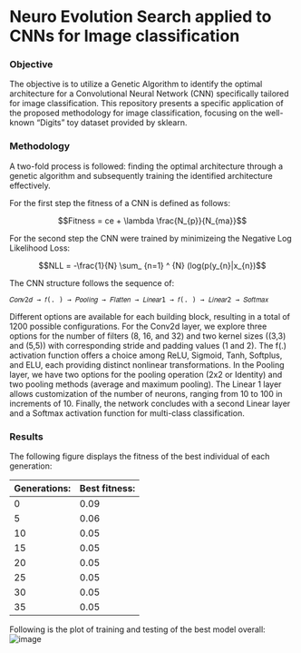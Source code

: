 # Neuro Evolution Search applied to CNNs for Image classification

### Objective
The objective is to utilize a Genetic Algorithm to identify the optimal architecture for a 
Convolutional Neural Network (CNN) specifically tailored for image classification. This repository presents a 
specific application of the proposed methodology for image classification, focusing on the well-known 
“Digits” toy dataset provided by sklearn.

### Methodology
A two-fold process is followed: finding the optimal architecture through a genetic 
algorithm and subsequently training the identified architecture effectively.

For the first step the fitness of a CNN is defined as follows:

$$Fitness = ce + \lambda \frac{N_{p}}{N_{ma}}$$

For the second step the CNN were trained by minimizeing the Negative Log Likelihood Loss:

$$NLL = -\frac{1}{N} \sum_ {n=1} ^ {N} (log(p(y_{n}|x_{n})$$


The CNN structure follows the sequence of: 

    𝐶𝑜𝑛𝑣2𝑑 → 𝑓(. ) → 𝑃𝑜𝑜𝑙𝑖𝑛𝑔 → 𝐹𝑙𝑎𝑡𝑡𝑒𝑛 → 𝐿𝑖𝑛𝑒𝑎𝑟1 → 𝑓(. ) → 𝐿𝑖𝑛𝑒𝑎𝑟2 → 𝑆𝑜𝑓𝑡𝑚𝑎𝑥
    
Different options are available for each building block, resulting in a total of 1200 possible configurations. For 
the Conv2d layer, we explore three options for the number of filters (8, 16, and 32) and two kernel sizes ((3,3) 
and (5,5)) with corresponding stride and padding values (1 and 2). The f(.) activation function offers a choice 
among ReLU, Sigmoid, Tanh, Softplus, and ELU, each providing distinct nonlinear transformations. In the 
Pooling layer, we have two options for the pooling operation (2x2 or Identity) and two pooling methods 
(average and maximum pooling). The Linear 1 layer allows customization of the number of neurons, ranging 
from 10 to 100 in increments of 10. Finally, the network concludes with a second Linear layer and a Softmax 
activation function for multi-class classification.

### Results

The following figure displays the fitness of the best individual of each generation:

| Generations:  | Best fitness: |
| ------------- | ------------- |
| 0 | 0.09 |
|5 | 0.06 |
|10 | 0.05 |
|15 | 0.05 |
|20 | 0.05 |
|25 | 0.05 |
|30 | 0.05 |
|35 | 0.05 |

Following is the plot of training and testing of the best model overall:
![image](https://github.com/LuigTi/CNN_NAS/assets/91637040/82d12252-181d-400f-82fc-9ec68bf2602a)


